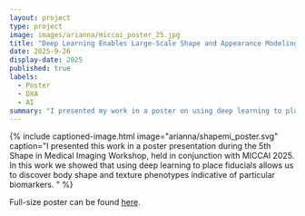 ```yaml
---
layout: project
type: project
image: images/arianna/miccai_poster_25.jpg
title: "Deep Learning Enables Large-Scale Shape and Appearance Modeling in Total-Body DXA Imaging"
date: 2025-9-26
display-date: 2025
published: true
labels:
  - Poster
  - DXA
  - AI
summary: "I presented my work in a poster on using deep learning to place fiducial points to enable statistical shape and appearance modeling to discover body shape phentoypes at the ShapeMI Workshop at MICCAI 2025."
---
```

{% include captioned-image.html image="arianna/shapemi_poster.svg" caption="I presented this work in a poster presentation during the 5th Shape in Medical Imaging Workshop, held in conjunction with MICCAI 2025. In this work we showed that using deep learning to place fiducials allows us to discover body shape and texture phenotypes indicative of particular biomarkers. " %}
 
Full-size poster can be found <a href = "../resources/shapemi_0023_poster.pdf">here</a>. <br/>
